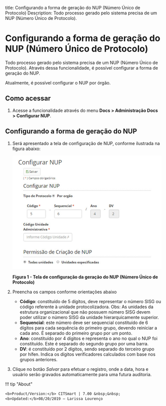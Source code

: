 title: Configurando a forma de geração do NUP (Número Único de Protocolo)
Description: Todo processo gerado pelo sistema precisa de um NUP (Número Único de Protocolo).
# Configurando a forma de geração do NUP (Número Único de Protocolo)

Todo processo gerado pelo sistema precisa de um NUP (Número Único de Protocolo). Através dessa funcionalidade, é possível 
configurar a forma de geração do NUP.

Atualmente, é possível configurar o NUP por órgão.

Como acessar
----------------

1. Acesse a funcionalidade através do menu **Docs > Administração Docs > Configurar NUP**.

Configurando a forma de geração do NUP
--------------------------------------------

1. Será apresentado a tela de configuração de NUP, conforme ilustrada na figura abaixo:

    ![Configuração](images/nup.img1.jpg)
    
    **Figura 1 - Tela de configuração da geração do NUP (Número Único de Protocolo)**
    
2. Preencha os campos conforme orientações abaixo

    - **Código**: constituído de 5 dígitos, deve representar o número SISG ou código referente à unidade protocolizadora. Obs: 
    As unidades da estrutura organizacional que não possuem número SISG devem poder utilizar o número SISG da unidade 
    hierarquicamente superior.
    - **Sequencial**: este número deve ser sequencial constituído de 6 dígitos para cada sequência do primeiro grupo, devendo 
    reiniciar a cada ano. É separado do primeiro grupo por um ponto.
    - **Ano**: constituído por 4 dígitos e representa o ano no qual o NUP foi constituído. Este é separado do segundo grupo por 
    uma barra.
    - **DV**: é constituído por 2 dígitos, sendo separado do terceiro grupo por hífen. Indica os dígitos verificadores 
    calculados com base nos grupos anteriores.
    
3. Clique no botão *Salvar* para efetuar o registro, onde a data, hora e usuário serão gravados automaticamente para uma
futura auditoria.

!!! tip "About"

    <b>Product/Version:</b> CITSmart | 7.00 &nbsp;&nbsp;
    <b>Updated:</b>08/20/2019 – Larissa Lourenço








